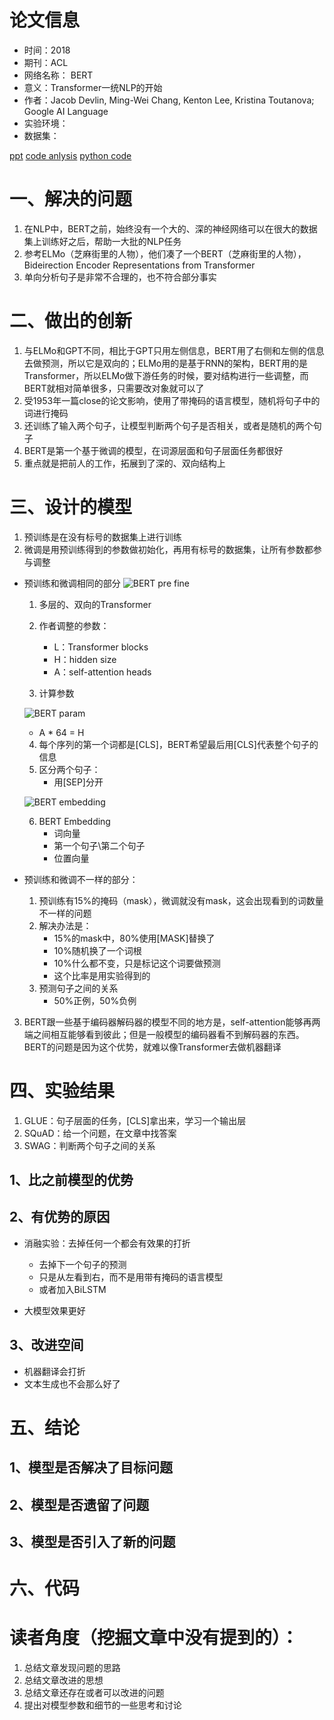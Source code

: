 # 论文信息
- 时间：2018
- 期刊：ACL
- 网络名称： BERT
- 意义：Transformer一统NLP的开始
- 作者：Jacob Devlin, Ming-Wei Chang, Kenton Lee, Kristina Toutanova; Google AI Language
- 实验环境：
- 数据集：

[ppt](../ppt/models_by_DASOU/BERT/BERT.pptx)
[code anlysis](../ppt/models_by_DASOU/BERT/BERTCode.pdf)
[python code](../ppt/models_by_DASOU/BERT/BERT.py)


# 一、解决的问题
1. 在NLP中，BERT之前，始终没有一个大的、深的神经网络可以在很大的数据集上训练好之后，帮助一大批的NLP任务
2. 参考ELMo（芝麻街里的人物），他们凑了一个BERT（芝麻街里的人物），Bideirection Encoder Representations from Transformer
3. 单向分析句子是非常不合理的，也不符合部分事实
# 二、做出的创新
1. 与ELMo和GPT不同，相比于GPT只用左侧信息，BERT用了右侧和左侧的信息去做预测，所以它是双向的；ELMo用的是基于RNN的架构，BERT用的是Transformer，所以ELMo做下游任务的时候，要对结构进行一些调整，而BERT就相对简单很多，只需要改对象就可以了
2. 受1953年一篇close的论文影响，使用了带掩码的语言模型，随机将句子中的词进行掩码
4. 还训练了输入两个句子，让模型判断两个句子是否相关，或者是随机的两个句子
5. BERT是第一个基于微调的模型，在词源层面和句子层面任务都很好
6. 重点就是把前人的工作，拓展到了深的、双向结构上
# 三、设计的模型
1. 预训练是在没有标号的数据集上进行训练
2. 微调是用预训练得到的参数做初始化，再用有标号的数据集，让所有参数都参与调整

- 预训练和微调相同的部分
    ![BERT pre fine](../pictures/BERT%20pre%20fine.png)

    1. 多层的、双向的Transformer
    2. 作者调整的参数：
        - L：Transformer blocks
        - H：hidden size
        - A：self-attention heads

    3. 计算参数

    ![BERT param](../pictures/BERT%20param.png)

    - A * 64 = H

    4. 每个序列的第一个词都是[CLS]，BERT希望最后用[CLS]代表整个句子的信息
    5. 区分两个句子：
        - 用[SEP]分开

    ![BERT embedding](../pictures/BERT%20embedding.png)

    6. BERT Embedding
        - 词向量
        - 第一个句子\第二个句子
        - 位置向量

- 预训练和微调不一样的部分：

    1. 预训练有15%的掩码（mask），微调就没有mask，这会出现看到的词数量不一样的问题
    2. 解决办法是：
        - 15%的mask中，80%使用[MASK]替换了
        - 10%随机换了一个词根
        - 10%什么都不变，只是标记这个词要做预测
        - 这个比率是用实验得到的
    3. 预测句子之间的关系
        - 50%正例，50%负例

3. BERT跟一些基于编码器解码器的模型不同的地方是，self-attention能够再两端之间相互能够看到彼此；但是一般模型的编码器看不到解码器的东西。BERT的问题是因为这个优势，就难以像Transformer去做机器翻译

# 四、实验结果
1. GLUE：句子层面的任务，[CLS]拿出来，学习一个输出层
2. SQuAD：给一个问题，在文章中找答案
3. SWAG：判断两个句子之间的关系
## 1、比之前模型的优势

## 2、有优势的原因
- 消融实验：去掉任何一个都会有效果的打折
    - 去掉下一个句子的预测
    - 只是从左看到右，而不是用带有掩码的语言模型
    - 或者加入BiLSTM

- 大模型效果更好
## 3、改进空间
- 机器翻译会打折
- 文本生成也不会那么好了
# 五、结论

## 1、模型是否解决了目标问题

## 2、模型是否遗留了问题

## 3、模型是否引入了新的问题

# 六、代码

# 读者角度（挖掘文章中没有提到的）：
1. 总结文章发现问题的思路
2. 总结文章改进的思想
3. 总结文章还存在或者可以改进的问题
4. 提出对模型参数和细节的一些思考和讨论